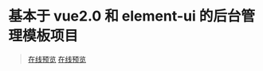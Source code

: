 # 基本于 vue2.0 和 element-ui 的后台管理模板项目 #
> [在线预览](http://118.25.11.58/?_blank "vue2-element")
> <a href="http://118.25.11.58/" target="_blank">在线预览</a>
